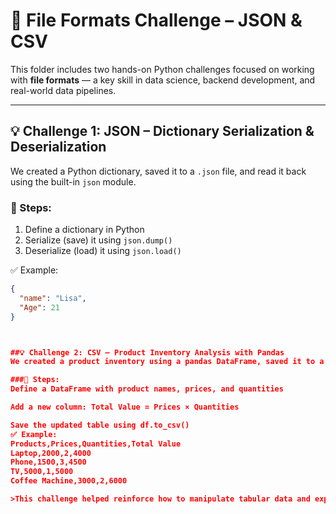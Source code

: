 # 📂 File Formats Challenge – JSON & CSV

This folder includes two hands-on Python challenges focused on working with **file formats** — a key skill in data science, backend development, and real-world data pipelines.

---

## 💡 Challenge 1: JSON – Dictionary Serialization & Deserialization

We created a Python dictionary, saved it to a `.json` file, and read it back using the built-in `json` module.

### 🔧 Steps:
1. Define a dictionary in Python
2. Serialize (save) it using `json.dump()`
3. Deserialize (load) it using `json.load()`

✅ Example:
```json
{
  "name": "Lisa",
  "Age": 21
}



##💡 Challenge 2: CSV – Product Inventory Analysis with Pandas
We created a product inventory using a pandas DataFrame, saved it to a .csv file, and calculated the total value for each product by multiplying the price and quantity.

###🔧 Steps:
Define a DataFrame with product names, prices, and quantities

Add a new column: Total Value = Prices × Quantities

Save the updated table using df.to_csv()
✅ Example:
Products,Prices,Quantities,Total Value
Laptop,2000,2,4000
Phone,1500,3,4500
TV,5000,1,5000
Coffee Machine,3000,2,6000

>This challenge helped reinforce how to manipulate tabular data and export it for further use in data pipelines and reports
